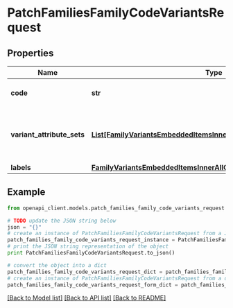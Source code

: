 # PatchFamiliesFamilyCodeVariantsRequest


## Properties
Name | Type | Description | Notes
------------ | ------------- | ------------- | -------------
**code** | **str** | Family variant code | 
**variant_attribute_sets** | [**List[FamilyVariantsEmbeddedItemsInnerAllOfVariantAttributeSetsInner]**](FamilyVariantsEmbeddedItemsInnerAllOfVariantAttributeSetsInner.md) | Attributes distribution according to the enrichment level | 
**labels** | [**FamilyVariantsEmbeddedItemsInnerAllOfLabels**](FamilyVariantsEmbeddedItemsInnerAllOfLabels.md) |  | [optional] 

## Example

```python
from openapi_client.models.patch_families_family_code_variants_request import PatchFamiliesFamilyCodeVariantsRequest

# TODO update the JSON string below
json = "{}"
# create an instance of PatchFamiliesFamilyCodeVariantsRequest from a JSON string
patch_families_family_code_variants_request_instance = PatchFamiliesFamilyCodeVariantsRequest.from_json(json)
# print the JSON string representation of the object
print PatchFamiliesFamilyCodeVariantsRequest.to_json()

# convert the object into a dict
patch_families_family_code_variants_request_dict = patch_families_family_code_variants_request_instance.to_dict()
# create an instance of PatchFamiliesFamilyCodeVariantsRequest from a dict
patch_families_family_code_variants_request_form_dict = patch_families_family_code_variants_request.from_dict(patch_families_family_code_variants_request_dict)
```
[[Back to Model list]](../README.md#documentation-for-models) [[Back to API list]](../README.md#documentation-for-api-endpoints) [[Back to README]](../README.md)


